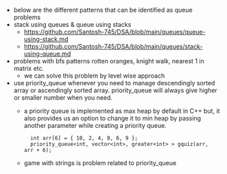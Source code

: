 - below are the different patterns that can be identified as queue problems
- stack using queues & queue using stacks
  - https://github.com/Santosh-745/DSA/blob/main/queues/queue-using-stack.md
  - https://github.com/Santosh-745/DSA/blob/main/queues/stack-using-queue.md
- problems with bfs patterns rotten oranges, knight walk, nearest 1 in matrix etc.
  - we can solve this problem by level wise approach
- use priority_queue whenever you need to manage descendingly sorted array or ascendingly sorted array.
    priority_queue will always give higher or smaller number when you need.
    - a priority queue is implemented as max heap by default in C++ but,
      it also provides us an option to change it to min heap by passing another parameter while creating a priority queue.
      
      ```
        int arr[6] = { 10, 2, 4, 8, 6, 9 };
        priority_queue<int, vector<int>, greater<int> > gquiz(arr, arr + 6);
      ```
    - game with strings is problem related to priority_queue
    
